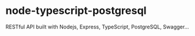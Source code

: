 # node-typescript-postgresql
RESTful API built with Nodejs, Express, TypeScript, PostgreSQL, Swagger...
